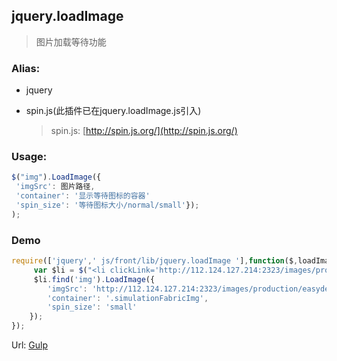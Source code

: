 ## jquery.loadImage

> 图片加载等待功能

### Alias:

* jquery
* spin.js\(此插件已在jquery.loadImage.js引入\)

  > spin.js: [http://spin.js.org/](http://spin.js.org/)


### Usage:

```javascript
$("img").LoadImage({
 'imgSrc': 图片路径,
 'container': '显示等待图标的容器'
 'spin_size': '等待图标大小/normal/small'});
);

```

### Demo

```javascript
require(['jquery',' js/front/lib/jquery.loadImage '],function($,loadImage){
     var $li = $("<li clickLink='http://112.124.127.214:2323/images/production/easydesign/simulateFabric/02_simulateFabric.jpg'><img /></li>");
     $li.find('img').LoadImage({
        'imgSrc': 'http://112.124.127.214:2323/images/production/easydesign/simulateFabric/01_simulateFabric_vr.jpg',
        'container': '.simulationFabricImg',
        'spin_size': 'small'
    }); 
});
```

Url: [Gulp](http://182.168.1.134:8180/html/easydesign/simulationFabric.html)

